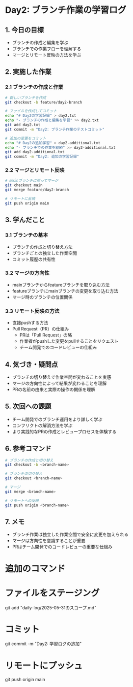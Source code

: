 # Day2: ブランチ作業の学習ログ

## 1. 今日の目標
- ブランチの作成と編集を学ぶ
- ブランチでの作業フローを理解する
- マージとリモート反映の方法を学ぶ

## 2. 実施した作業

### 2.1 ブランチの作成と作業
```sh
# 新しいブランチを作成
git checkout -b feature/day2-branch

# ファイルを作成してコミット
echo "# Day2の学習記録" > day2.txt
echo "- ブランチの作成と編集を学習" >> day2.txt
git add day2.txt
git commit -m "Day2: ブランチ作業のテストコミット"

# 追加の変更をコミット
echo "# Day2の追加学習" > day2-additional.txt
echo "- ブランチでの作業を継続" >> day2-additional.txt
git add day2-additional.txt
git commit -m "Day2: 追加の学習記録"
```

### 2.2 マージとリモート反映
```sh
# mainブランチに戻ってマージ
git checkout main
git merge feature/day2-branch

# リモートに反映
git push origin main
```

## 3. 学んだこと

### 3.1 ブランチの基本
- ブランチの作成と切り替え方法
- ブランチごとの独立した作業空間
- コミット履歴の共有性

### 3.2 マージの方向性
- mainブランチからfeatureブランチを取り込む方法
- featureブランチにmainブランチの変更を取り込む方法
- マージ時のブランチの位置関係

### 3.3 リモート反映の方法
- 直接pushする方法
- Pull Request（PR）の仕組み
  - PRは「Pull Request」の略
  - 作業者がpushした変更をpullすることをリクエスト
  - チーム開発でのコードレビューの仕組み

## 4. 気づき・疑問点
- ブランチの切り替えで作業空間が変わることを実感
- マージの方向性によって結果が変わることを理解
- PRの名前の由来と実際の操作の関係を理解

## 5. 次回への課題
- チーム開発でのブランチ運用をより詳しく学ぶ
- コンフリクトの解消方法を学ぶ
- より実践的なPRの作成とレビュープロセスを体験する

## 6. 参考コマンド
```sh
# ブランチの作成と切り替え
git checkout -b <branch-name>

# ブランチの切り替え
git checkout <branch-name>

# マージ
git merge <branch-name>

# リモートへの反映
git push origin <branch-name>
```

## 7. メモ
- ブランチ作業は独立した作業空間で安全に変更を加えられる
- マージは方向性を意識することが重要
- PRはチーム開発でのコードレビューの重要な仕組み

# 追加のコマンド
# ファイルをステージング
git add "daily-log/2025-05-31のスコープ.md"

# コミット
git commit -m "Day2: 学習ログの追加"

# リモートにプッシュ
git push origin main